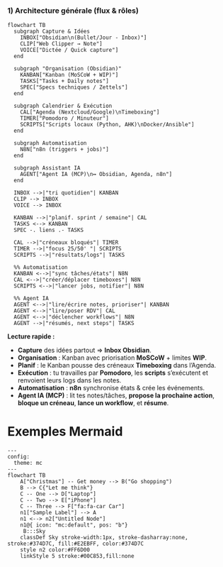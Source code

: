 

### 1) Architecture générale (flux & rôles)



```mermaid  
flowchart TB
  subgraph Capture & Idées
    INBOX["Obsidian\n(Bullet/Jour - Inbox)"]
    CLIP["Web Clipper → Note"]
    VOICE["Dictée / Quick capture"]
  end

  subgraph "Organisation (Obsidian)"
    KANBAN["Kanban (MoSCoW + WIP)"]
    TASKS["Tasks + Daily notes"]
    SPEC["Specs techniques / Zettels"]
  end

  subgraph Calendrier & Exécution
    CAL["Agenda (Nextcloud/Google)\nTimeboxing"]
    TIMER["Pomodoro / Minuteur"]
    SCRIPTS["Scripts locaux (Python, AHK)\nDocker/Ansible"]
  end

  subgraph Automatisation
    N8N["n8n (triggers + jobs)"]
  end

  subgraph Assistant IA
    AGENT["Agent IA (MCP)\n↔ Obsidian, Agenda, n8n"]
  end

  INBOX -->|"tri quotidien"| KANBAN
  CLIP --> INBOX
  VOICE --> INBOX

  KANBAN -->|"planif. sprint / semaine"| CAL
  TASKS <--> KANBAN
  SPEC -. liens .- TASKS

  CAL -->|"créneaux bloqués"| TIMER
  TIMER -->|"focus 25/50' "| SCRIPTS
  SCRIPTS -->|"résultats/logs"| TASKS

  %% Automatisation
  KANBAN <-->|"sync tâches/états"| N8N
  CAL <-->|"créer/déplacer timeboxes"| N8N
  SCRIPTS <-->|"lancer jobs, notifier"| N8N

  %% Agent IA
  AGENT <-->|"lire/écrire notes, prioriser"| KANBAN
  AGENT <-->|"lire/poser RDV"| CAL
  AGENT <-->|"déclencher workflows"| N8N
  AGENT -->|"résumés, next steps"| TASKS

```


**Lecture rapide :**
- **Capture** des idées partout ⇒ **Inbox Obsidian**.
- **Organisation** : Kanban avec priorisation **MoSCoW** + limites **WIP**.
- **Planif** : le Kanban pousse des créneaux **Timeboxing** dans l’Agenda.
- **Exécution** : tu travailles par **Pomodoro**, les **scripts** s’exécutent et renvoient leurs logs dans les notes.
- **Automatisation** : **n8n** synchronise états & crée les événements.
- **Agent IA (MCP)** : lit tes notes/tâches, **propose la prochaine action**, **bloque un créneau**, **lance un workflow**, et **résume**.


















































# Exemples Mermaid

```mermaid
---
config:
  theme: mc
---
flowchart TB
    A["Christmas"] -- Get money --> B("Go shopping")
    B --> C{"Let me think"}
    C -- One --> D["Laptop"]
    C -- Two --> E["iPhone"]
    C -- Three --> F["fa:fa-car Car"]
    n1["Sample Label"] --> A
    n1 <--> n2["Untitled Node"]
    n1@{ icon: "mc:default", pos: "b"}
     B:::Sky
    classDef Sky stroke-width:1px, stroke-dasharray:none, stroke:#374D7C, fill:#E2EBFF, color:#374D7C
    style n2 color:#FF6D00
    linkStyle 5 stroke:#00C853,fill:none
```

